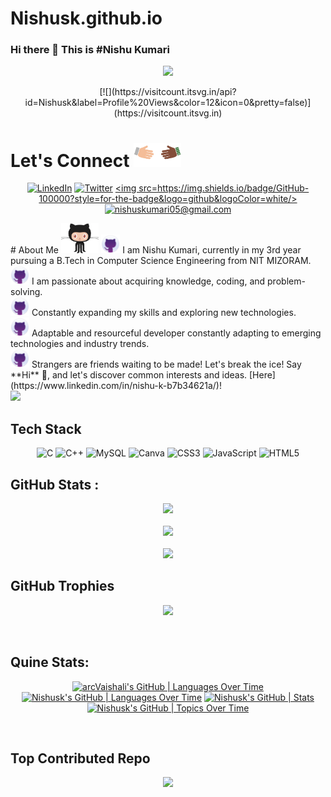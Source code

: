 # Nishusk.github.io
### Hi there 👋 This is #Nishu Kumari


<p align="center">
  <a href="https://github.com/Nishusk/readme-typing-svg"><img src="https://readme-typing-svg.herokuapp.com/?lines=Passionate%20about%20coding;Learning%20HTML%2C%20CSS%2C%20and%20JavaScript;Building%20responsive%20websites;Excited%20to%20explore%20web%20development%20frameworks&font=Fira%20Code&center=true&width=440&height=45&color=0099ff&vCenter=true&size=22"></a>
</p>


<div align="center">     
[![](https://visitcount.itsvg.in/api?id=Nishusk&label=Profile%20Views&color=12&icon=0&pretty=false)](https://visitcount.itsvg.in)

<!-- https://quotes-github-readme.vercel.app/api?type=horizontal&theme=radical -->
</div>

# Let's Connect <img src="./img/HeftyGreenAidi-max-1mb.gif" height="38px">

<div align="center">
 
 [![LinkedIn](https://img.shields.io/badge/LinkedIn-%230077B5.svg?logo=linkedin&logoColor=white)](https://www.linkedin.com/in/nishu-k-b7b34621a/) [![Twitter](https://img.shields.io/badge/Twitter-%231DA1F2.svg?logo=Twitter&logoColor=white)](https://twitter.com/Nishusk05?t=QuTS5y4NNoFHpjdx9tNrnQ&s=09) 
 <a href="https://github.com/Nishusk" target="_blank">
<img src=https://img.shields.io/badge/GitHub-100000?style=for-the-badge&logo=github&logoColor=white/>
</a>
<a href="mailto:nishuskumari05@gmail.com" target="_blank">
<img src="https://img.shields.io/badge/Gmail-D14836?style=for-the-badge&logo=gmail&logoColor=white" alt=nishuskumari05@gmail.com />
</a>

</div>
# About Me <img src="./img/gif.gif" height="48px">
<img src="./img/GitHub.webp" width="30" height="30"> I am Nishu Kumari, currently in my 3rd year pursuing a B.Tech in Computer Science Engineering from NIT MIZORAM.
<br />
<img src="./img/GitHub.webp" width="30" height="30"> I am passionate about acquiring knowledge, coding, and problem-solving.
<br />
<img src="./img/GitHub.webp" width="30" height="30"> Constantly expanding my skills and exploring new technologies.
<br />
<img src="./img/GitHub.webp" width="30" height="30"> Adaptable and resourceful developer constantly adapting to emerging technologies and industry trends.
<br />
<img src="./img/GitHub.webp" width="30" height="30"> Strangers are friends waiting to be made! Let's break the ice! Say **Hi** 👋, and let's discover common interests and ideas. [Here](https://www.linkedin.com/in/nishu-k-b7b34621a/)!
<br />

<img src="https://user-images.githubusercontent.com/73097560/115834477-dbab4500-a447-11eb-908a-139a6edaec5c.gif">



## Tech Stack
<div align="center">

![C](https://img.shields.io/badge/c-%2300599C.svg?style=for-the-badge&logo=c&logoColor=white) ![C++](https://img.shields.io/badge/c++-%2300599C.svg?style=for-the-badge&logo=c%2B%2B&logoColor=white) ![MySQL](https://img.shields.io/badge/mysql-%2300f.svg?style=for-the-badge&logo=mysql&logoColor=white) ![Canva](https://img.shields.io/badge/Canva-%2300C4CC.svg?style=for-the-badge&logo=Canva&logoColor=white)  ![CSS3](https://img.shields.io/badge/css3-%231572B6.svg?style=for-the-badge&logo=css3&logoColor=white) ![JavaScript](https://img.shields.io/badge/javascript-%23323330.svg?style=for-the-badge&logo=javascript&logoColor=%23F7DF1E) ![HTML5](https://img.shields.io/badge/html5-%23E34F26.svg?style=for-the-badge&logo=html5&logoColor=white)

</div>



## GitHub Stats :
<div align="center">
 
![](https://github-readme-stats.vercel.app/api?username=Nishusk&theme=dark-blue&hide_border=false&include_all_commits=false&count_private=true&bg_color=121212
) <br/><br/>
![](https://github-readme-streak-stats.herokuapp.com/?user=Nishusk&theme=dark&hide_border=false) <br/><br/>
![](https://github-readme-stats.vercel.app/api/top-langs/?username=Nishusk&theme=dark&hide_border=false&include_all_commits=false&count_private=true&layout=compact)
 
</div>



## GitHub Trophies
<div align="center">

![](https://github-trophies.vercel.app/?username=Nishusk&theme=onedark&no-frame=true&no-bg=true&margin-w=4
)
 
</div>

<br>

## Quine Stats:
<div align = "center">
 
[![arcVaishali's GitHub | Languages Over Time](https://stats.quine.sh/arcVaishali/languages-over-time?theme=dark)](https://quine.sh)
[![Nishusk's GitHub | Languages Over Time](https://stats.quine.sh/Nishusk/languages-over-time?theme=dark)](https://quine.sh)
[![Nishusk's GitHub | Stats](https://stats.quine.sh/Nishusk/github?theme=dark)](https://quine.sh)
[![Nishusk's GitHub | Topics Over Time](https://stats.quine.sh/Nishusk/topics-over-time?theme=dark)](https://quine.sh)

</div>

<br>

## Top Contributed Repo
<div align="center">

![](https://github-contributor-stats.vercel.app/api?username=Nishusk&limit=5&theme=dark&combine_all_yearly_contributions=true)


<!--
**Nishusk/Nishusk** is a ✨ _special_ ✨ repository because its `README.md` (this file) appears on your GitHub profile.

Here are some ideas to get you started:

- 🔭 I’m currently working on ...
- 🌱 I’m currently learning ...
- 👯 I’m looking to collaborate on ...
- 🤔 I’m looking for help with ...
- 💬 Ask me about ...
- 📫 How to reach me: ...
- 😄 Pronouns: ...
- ⚡ Fun fact: ...
-->